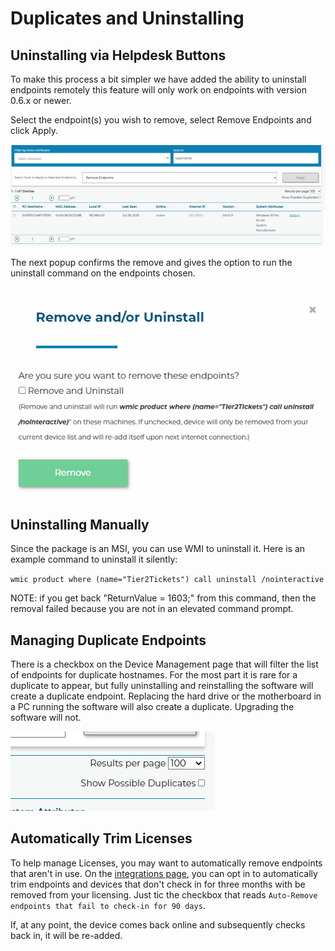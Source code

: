 # Duplicates and Uninstalling

## Uninstalling via Helpdesk Buttons

To make this process a bit simpler we have added the ability to uninstall endpoints remotely this feature will only work on endpoints with version 0.6.x or newer.

Select the endpoint(s) you wish to remove, select Remove Endpoints and click Apply.

![](images/remove1.png)

The next popup confirms the remove and gives the option to run the uninstall command on the endpoints chosen.

![](images/remove2.png)

## Uninstalling Manually

Since the package is an MSI, you can use WMI to uninstall it. Here is an example command to uninstall it silently:

`wmic product where (name="Tier2Tickets") call uninstall /nointeractive`

NOTE: if you get back "ReturnValue = 1603;" from this command, then the removal failed because you are not in an elevated command prompt.

## Managing Duplicate Endpoints

There is a checkbox on the Device Management page that will filter the list of endpoints for duplicate hostnames. For the most part it is rare for a duplicate to appear, but fully uninstalling and reinstalling the software will create a duplicate endpoint. Replacing the hard drive or the motherboard in a PC running the software will also create a duplicate. Upgrading the software will not.

![](images/duplicate.png)

## Automatically Trim Licenses

To help manage Licenses, you may want to automatically remove endpoints that aren't in use. On the [integrations page](https://account.helpdeskbuttons.com/backend.php), you can opt in to automatically trim endpoints and devices that don't check in for three months with be removed from your licensing. Just tic the checkbox that reads `Auto-Remove endpoints that fail to check-in for 90 days`.

If, at any point, the device comes back online and subsequently checks back in, it will be re-added.
